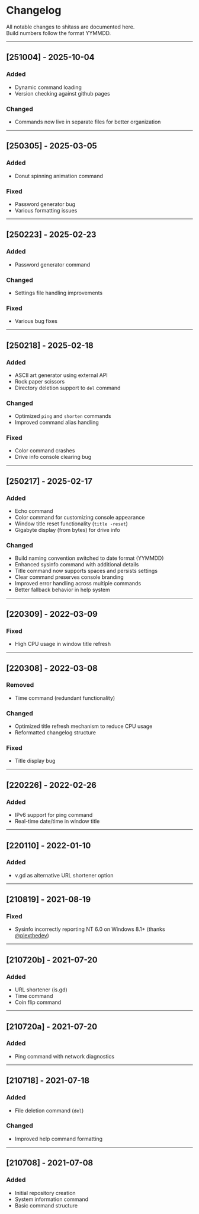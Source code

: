 # Changelog

All notable changes to shitass are documented here.  
Build numbers follow the format YYMMDD.

---

## [251004] - 2025-10-04
### Added
- Dynamic command loading
- Version checking against github pages

### Changed
- Commands now live in separate files for better organization

---

## [250305] - 2025-03-05
### Added
- Donut spinning animation command

### Fixed
- Password generator bug
- Various formatting issues

---

## [250223] - 2025-02-23
### Added
- Password generator command

### Changed
- Settings file handling improvements

### Fixed
- Various bug fixes

---

## [250218] - 2025-02-18
### Added
- ASCII art generator using external API
- Rock paper scissors
- Directory deletion support to `del` command

### Changed
- Optimized `ping` and `shorten` commands
- Improved command alias handling

### Fixed
- Color command crashes
- Drive info console clearing bug

---

## [250217] - 2025-02-17
### Added
- Echo command
- Color command for customizing console appearance
- Window title reset functionality (`title -reset`)
- Gigabyte display (from bytes) for drive info

### Changed
- Build naming convention switched to date format (YYMMDD)
- Enhanced sysinfo command with additional details
- Title command now supports spaces and persists settings
- Clear command preserves console branding
- Improved error handling across multiple commands
- Better fallback behavior in help system

---

## [220309] - 2022-03-09
### Fixed
- High CPU usage in window title refresh

---

## [220308] - 2022-03-08
### Removed
- Time command (redundant functionality)

### Changed
- Optimized title refresh mechanism to reduce CPU usage
- Reformatted changelog structure

### Fixed
- Title display bug

---

## [220226] - 2022-02-26
### Added
- IPv6 support for ping command
- Real-time date/time in window title

---

## [220110] - 2022-01-10
### Added
- v.gd as alternative URL shortener option

---

## [210819] - 2021-08-19
### Fixed
- Sysinfo incorrectly reporting NT 6.0 on Windows 8.1+ (thanks [@plexthedev](https://github.com/plexthedev))

---

## [210720b] - 2021-07-20
### Added
- URL shortener (is.gd)
- Time command
- Coin flip command

---

## [210720a] - 2021-07-20
### Added
- Ping command with network diagnostics

---

## [210718] - 2021-07-18
### Added
- File deletion command (`del`)

### Changed
- Improved help command formatting

---

## [210708] - 2021-07-08
### Added
- Initial repository creation
- System information command
- Basic command structure
